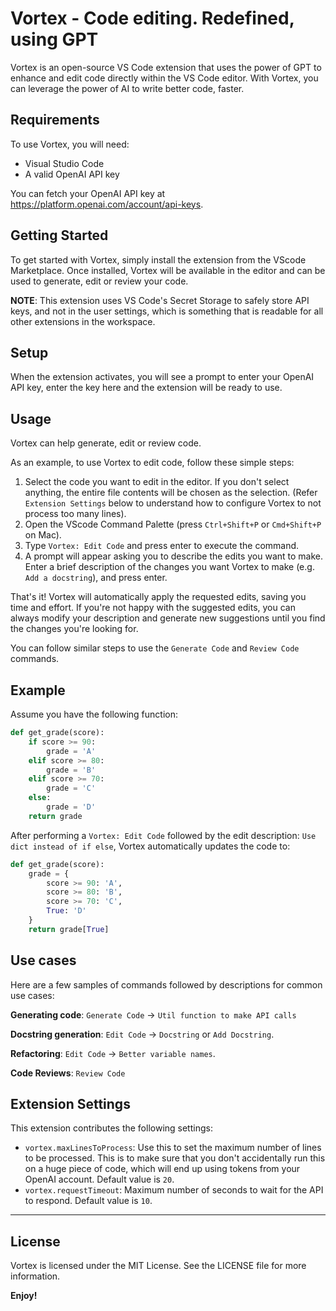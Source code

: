 # Vortex - Code editing. Redefined, using GPT

Vortex is an open-source VS Code extension that uses the power of GPT to enhance and edit code directly within the VS Code editor. With Vortex, you can leverage the power of AI to write better code, faster.

## Requirements

To use Vortex, you will need:

- Visual Studio Code
- A valid OpenAI API key

You can fetch your OpenAI API key at https://platform.openai.com/account/api-keys.

## Getting Started

To get started with Vortex, simply install the extension from the VScode Marketplace. Once installed, Vortex will be available in the editor and can be used to generate, edit or review your code.

**NOTE**: This extension uses VS Code's Secret Storage to safely store API keys, and not in the user settings, which is something that is readable for all other extensions in the workspace.

## Setup

When the extension activates, you will see a prompt to enter your OpenAI API key, enter the key here and the extension will be ready to use.

## Usage

Vortex can help generate, edit or review code.

As an example, to use Vortex to edit code, follow these simple steps:

1. Select the code you want to edit in the editor. If you don't select anything, the entire file contents will be chosen as the selection. (Refer `Extension Settings` below to understand how to configure Vortex to not process too many lines).
2. Open the VScode Command Palette (press `Ctrl+Shift+P` or `Cmd+Shift+P` on Mac).
3. Type `Vortex: Edit Code` and press enter to execute the command.
4. A prompt will appear asking you to describe the edits you want to make. Enter a brief description of the changes you want Vortex to make (e.g. `Add a docstring`), and press enter.

That's it! Vortex will automatically apply the requested edits, saving you time and effort. If you're not happy with the suggested edits, you can always modify your description and generate new suggestions until you find the changes you're looking for.

You can follow similar steps to use the `Generate Code` and `Review Code` commands.

## Example

Assume you have the following function:

```python
def get_grade(score):
    if score >= 90:
        grade = 'A'
    elif score >= 80:
        grade = 'B'
    elif score >= 70:
        grade = 'C'
    else:
        grade = 'D'
    return grade
```

After performing a `Vortex: Edit Code` followed by the edit description: `Use dict instead of if else`, Vortex automatically updates the code to:

```python
def get_grade(score):
    grade = {
        score >= 90: 'A',
        score >= 80: 'B',
        score >= 70: 'C',
        True: 'D'
    }
    return grade[True]
```

## Use cases

Here are a few samples of commands followed by descriptions for common use cases:

**Generating code**: `Generate Code` -> `Util function to make API calls`

**Docstring generation**: `Edit Code` -> `Docstring` or `Add Docstring`.

**Refactoring**: `Edit Code` -> `Better variable names`.

**Code Reviews**: `Review Code`

## Extension Settings

This extension contributes the following settings:

- `vortex.maxLinesToProcess`: Use this to set the maximum number of lines to be processed. This is to make sure that you don't accidentally run this on a huge piece of code, which will end up using tokens from your OpenAI account. Default value is `20`.
- `vortex.requestTimeout`: Maximum number of seconds to wait for the API to respond. Default value is `10`.

---

## License

Vortex is licensed under the MIT License. See the LICENSE file for more information.

**Enjoy!**
